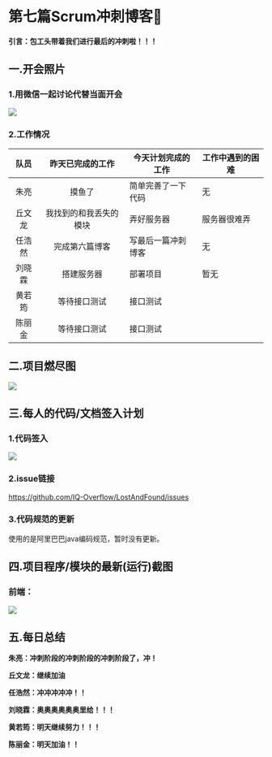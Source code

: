 # 第七篇Scrum冲刺博客💪

#### 引言：包工头带着我们进行最后的冲刺啦！！！



## 一.开会照片

### **1.用微信一起讨论代替当面开会**

![](https://azhu12138.oss-cn-shenzhen.aliyuncs.com/img/20201112232901.png)

### **2.工作情况**

|  队员  |    昨天已完成的工作    | 今天计划完成的工作 | 工作中遇到的困难 |
| :----: | :--------------------: | ------------------ | ---------------- |
|  朱亮  |         摸鱼了         | 简单完善了一下代码 | 无               |
| 丘文龙 | 我找到的和我丢失的模块 | 弄好服务器         | 服务器很难弄     |
| 任浩然 |     完成第六篇博客     | 写最后一篇冲刺博客 | 无               |
| 刘晓霖 |       搭建服务器       | 部署项目           | 暂无             |
| 黄若筠 |      等待接口测试      | 接口测试           |                  |
| 陈丽金 |      等待接口测试      | 接口测试           |                  |



## 二.项目燃尽图

![](https://azhu12138.oss-cn-shenzhen.aliyuncs.com/img/20201112233032.png)



## 三.每人的代码/文档签入计划

### 1.代码签入

![](https://azhu12138.oss-cn-shenzhen.aliyuncs.com/img/20201112233101.png)

### 2.issue链接

https://github.com/IQ-Overflow/LostAndFound/issues

### 3.代码规范的更新

使用的是阿里巴巴java编码规范，暂时没有更新。



## 四.项目程序/模块的最新(运行)截图

### 前端：

![](https://azhu12138.oss-cn-shenzhen.aliyuncs.com/img/20201112233150.png)



## 五.每日总结



**朱亮：冲刺阶段的冲刺阶段的冲刺阶段了，冲！**

**丘文龙：继续加油**

**任浩然：冲冲冲冲冲！！**

**刘晓霖：奥奥奥奥奥奥里给！！！**

**黄若筠：明天继续努力！！！**

**陈丽金：明天加油！！**

